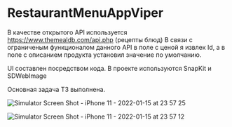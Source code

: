 # RestaurantMenuAppViper

В качестве открытого API используется https://www.themealdb.com/api.php (рецепты блюд)
В связи с ограниченым функционалом данного API в поле с ценой я извлек Id, а в поле с описанием продукта установил значение по умолчанию. 

UI составлен посредством кода. 
В проекте используются SnapKit и SDWebImage

Основная задача ТЗ выполнена. 

![Simulator Screen Shot - iPhone 11 - 2022-01-15 at 23 57 25](https://user-images.githubusercontent.com/91912185/149637473-65d8dfca-7668-47a3-bf75-0a29865e2219.png)

![Simulator Screen Shot - iPhone 11 - 2022-01-15 at 23 57 12](https://user-images.githubusercontent.com/91912185/149637474-a5ad2eb4-f844-4124-93f9-97798d766c13.png)
